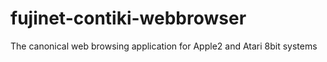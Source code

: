# fujinet-contiki-webbrowser
The canonical web browsing application for Apple2 and Atari 8bit systems

